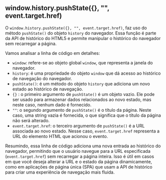 ## window.history.pushState({}, "", event.target.href)

O `window.history.pushState({}, "", event.target.href)`, faz uso do método `pushState()` do objeto `history` do navegador. Essa função é parte da API de histórico do HTML5 e permite manipular o histórico do navegador sem recarregar a página.

Vamos analisar a linha de código em detalhes:

-   `window`: refere-se ao objeto global `window`, que representa a janela do navegador.
-   `history`: é uma propriedade do objeto `window` que dá acesso ao histórico de navegação do navegador.
-   `pushState()`: é um método do objeto `history` que adiciona um novo estado ao histórico de navegação.
-   `{}` : o primeiro argumento de `pushState()` é um objeto vazio. Ele pode ser usado para armazenar dados relacionados ao novo estado, mas neste caso, nenhum dado é fornecido.
-   `""`: o segundo argumento de `pushState()` é o título da página. Neste caso, uma string vazia é fornecida, o que significa que o título da página não será alterado.
-   `event.target.href`: o terceiro argumento de `pushState()` é a URL associada ao novo estado. Nesse caso, `event.target.href` representa a URL do elemento HTML que acionou o evento.

Resumindo, essa linha de código adiciona uma nova entrada ao histórico do navegador, permitindo que o usuário navegue para a URL especificada (`event.target.href`) sem recarregar a página inteira. Isso é útil em casos em que você deseja alterar a URL e o estado da página dinamicamente, como em aplicações de página única (SPA) que usam a API de histórico para criar uma experiência de navegação mais fluida.